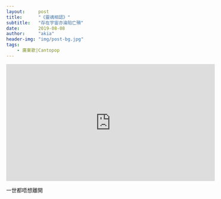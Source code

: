 ```yaml
---
layout:     post
title:      "《靈魂相認》"
subtitle:   "存在宇宙亦淪陷亡殞"
date:       2019-08-08
author:     "akia"
header-img: "img/post-bg.jpg"
tags:
    - 廣東歌|Cantopop
---
```


<iframe width="560" height="315" src="https://www.youtube.com/embed/cgZqO9I0aLU" frameborder="0" allow="accelerometer; autoplay; encrypted-media; gyroscope; picture-in-picture" allowfullscreen></iframe>

一世都唔想離開

